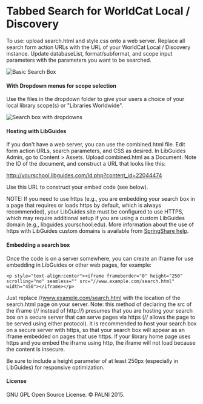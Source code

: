 Tabbed Search for WorldCat Local / Discovery
============================================

To use:  upload search.html and style.css onto a web server.  Replace all search form action URLs with the URL of your WorldCat Local / Discovery instance.  Update databaseList, format/subformat, and scope input parameters with the parameters you want to be searched.

![Basic Search Box](https://raw.githubusercontent.com/lpmagnuson/discovery-tabbed-search/master/images/search1.png)

#### With Dropdown menus for scope selection
Use the files in the dropdown folder to give your users a choice of your local library scope(s) or "Libraries Worldwide".

![Search box with dropdowns](https://raw.githubusercontent.com/lpmagnuson/discovery-tabbed-search/master/images/dropdown.png)

#### Hosting with LibGuides
If you don't have a web server, you can use the combined.html file.  Edit form action URLs, search parameters, and CSS as desired.  In LibGuides Admin, go to Content > Assets.  Upload combined.html as a Document.  Note the ID of the document, and construct a URL that looks like this:

http://yourschool.libguides.com/ld.php?content_id=22044474   

Use this URL to construct your embed code (see below).

NOTE: If you need to use https (e.g., you are embedding your search box in a page that requires or loads https by default, which is always recommended), your LibGuides site must be configured to use HTTPS, which may require additional setup if you are using a custom LibGuides domain (e.g., libguides.yourschool.edu). More information about the use of https with LibGuides custom domains is available from [SpringShare help](https://ask.springshare.com/libapps/faq/599).  

#### Embedding a search box
Once the code is on a server somewhere, you can create an iframe for use embedding in LibGuides or other web pages, for example:
```
<p style="text-align:center"><iframe frameborder="0" height="250" scrolling="no" seamless="" src="//www.example.com/search.html" width="450"></iframe></p>
```
Just replace //www.example.com/search.html with the location of the search.html page on your server.  Note:  this method of declaring the src of the iframe (// instead of http://) presumes that you are hosting your search box on a secure server that can serve pages via https (// allows the page to be served using either protocol).  It is recommended to host your search box on a secure server with https, so that your search box will appear as an iframe embedded on pages that use https.  If your library home page uses https and you embed the iframe using http, the iframe will not load because the content is insecure.

Be sure to include a height parameter of at least 250px (especially in LibGuides) for responsive optimization.

#### License
GNU GPL Open Source License.  &copy; PALNI 2015.


